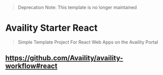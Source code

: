 > Deprecation Note: This template is no longer maintained

# Availity Starter React

> Simple Template Project For React Web Apps on the Availity Portal

## https://github.com/Availity/availity-workflow#react

